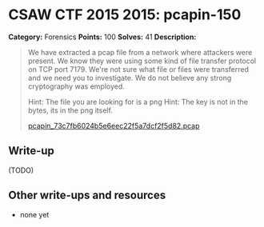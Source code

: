 # CSAW CTF 2015 2015: pcapin-150

**Category:** Forensics
**Points:** 100
**Solves:** 41
**Description:**

> We have extracted a pcap file from a network where attackers were present. We know they were using some kind of file transfer protocol on TCP port 7179. We're not sure what file or files were transferred and we need you to investigate. We do not believe any strong cryptography was employed.
>
> Hint: The file you are looking for is a png
> Hint: The key is not in the bytes, its in the png itself.
>
> [pcapin_73c7fb6024b5e6eec22f5a7dcf2f5d82.pcap](pcapin_73c7fb6024b5e6eec22f5a7dcf2f5d82.pcap)


## Write-up

(TODO)

## Other write-ups and resources

* none yet
